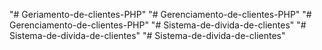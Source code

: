 "# Geriamento-de-clientes-PHP" 
"# Gerenciamento-de-clientes-PHP" 
"# Gerenciamento-de-clientes-PHP" 
"# Sistema-de-divida-de-clientes" 
"# Sistema-de-divida-de-clientes" 
"# Sistema-de-divida-de-clientes" 
